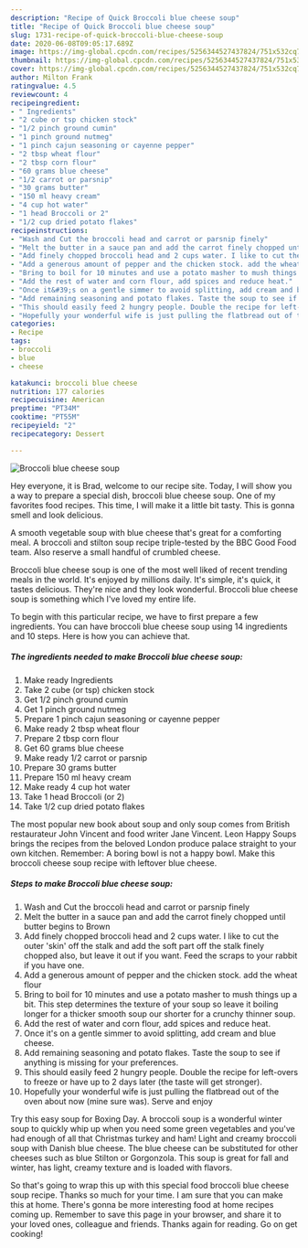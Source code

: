 ```yaml
---
description: "Recipe of Quick Broccoli blue cheese soup"
title: "Recipe of Quick Broccoli blue cheese soup"
slug: 1731-recipe-of-quick-broccoli-blue-cheese-soup
date: 2020-06-08T09:05:17.689Z
image: https://img-global.cpcdn.com/recipes/5256344527437824/751x532cq70/broccoli-blue-cheese-soup-recipe-main-photo.jpg
thumbnail: https://img-global.cpcdn.com/recipes/5256344527437824/751x532cq70/broccoli-blue-cheese-soup-recipe-main-photo.jpg
cover: https://img-global.cpcdn.com/recipes/5256344527437824/751x532cq70/broccoli-blue-cheese-soup-recipe-main-photo.jpg
author: Milton Frank
ratingvalue: 4.5
reviewcount: 4
recipeingredient:
- " Ingredients"
- "2 cube or tsp chicken stock"
- "1/2 pinch ground cumin"
- "1 pinch ground nutmeg"
- "1 pinch cajun seasoning or cayenne pepper"
- "2 tbsp wheat flour"
- "2 tbsp corn flour"
- "60 grams blue cheese"
- "1/2 carrot or parsnip"
- "30 grams butter"
- "150 ml heavy cream"
- "4 cup hot water"
- "1 head Broccoli or 2"
- "1/2 cup dried potato flakes"
recipeinstructions:
- "Wash and Cut the broccoli head and carrot or parsnip finely"
- "Melt the butter in a sauce pan and add the carrot finely chopped until butter begins to Brown"
- "Add finely chopped broccoli head and 2 cups water. I like to cut the outer &#39;skin&#39; off the stalk and add the soft part off the stalk finely chopped also, but leave it out if you want. Feed the scraps to your rabbit if you have one."
- "Add a generous amount of pepper and the chicken stock. add the wheat flour"
- "Bring to boil for 10 minutes and use a potato masher to mush things up a bit. This step determines the texture of your soup so leave it boiling longer for a thicker smooth soup our shorter for a crunchy thinner soup."
- "Add the rest of water and corn flour, add spices and reduce heat."
- "Once it&#39;s on a gentle simmer to avoid splitting, add cream and blue cheese."
- "Add remaining seasoning and potato flakes. Taste the soup to see if anything is missing for your preferences."
- "This should easily feed 2 hungry people. Double the recipe for left-overs to freeze or have up to 2 days later (the taste will get stronger)."
- "Hopefully your wonderful wife is just pulling the flatbread out of the oven about now (mine sure was). Serve and enjoy"
categories:
- Recipe
tags:
- broccoli
- blue
- cheese

katakunci: broccoli blue cheese 
nutrition: 177 calories
recipecuisine: American
preptime: "PT34M"
cooktime: "PT55M"
recipeyield: "2"
recipecategory: Dessert

---
```



![Broccoli blue cheese soup](https://img-global.cpcdn.com/recipes/5256344527437824/751x532cq70/broccoli-blue-cheese-soup-recipe-main-photo.jpg)

Hey everyone, it is Brad, welcome to our recipe site. Today, I will show you a way to prepare a special dish, broccoli blue cheese soup. One of my favorites food recipes. This time, I will make it a little bit tasty. This is gonna smell and look delicious.

A smooth vegetable soup with blue cheese that&#39;s great for a comforting meal. A broccoli and stilton soup recipe triple-tested by the BBC Good Food team. Also reserve a small handful of crumbled cheese.

Broccoli blue cheese soup is one of the most well liked of recent trending meals in the world. It's enjoyed by millions daily. It's simple, it's quick, it tastes delicious. They're nice and they look wonderful. Broccoli blue cheese soup is something which I've loved my entire life.


To begin with this particular recipe, we have to first prepare a few ingredients. You can have broccoli blue cheese soup using 14 ingredients and 10 steps. Here is how you can achieve that.

<!--inarticleads1-->

##### The ingredients needed to make Broccoli blue cheese soup:

1. Make ready  Ingredients
1. Take 2 cube (or tsp) chicken stock
1. Get 1/2 pinch ground cumin
1. Get 1 pinch ground nutmeg
1. Prepare 1 pinch cajun seasoning or cayenne pepper
1. Make ready 2 tbsp wheat flour
1. Prepare 2 tbsp corn flour
1. Get 60 grams blue cheese
1. Make ready 1/2 carrot or parsnip
1. Prepare 30 grams butter
1. Prepare 150 ml heavy cream
1. Make ready 4 cup hot water
1. Take 1 head Broccoli (or 2)
1. Take 1/2 cup dried potato flakes


The most popular new book about soup and only soup comes from British restaurateur John Vincent and food writer Jane Vincent. Leon Happy Soups brings the recipes from the beloved London produce palace straight to your own kitchen. Remember: A boring bowl is not a happy bowl. Make this broccoli cheese soup recipe with leftover blue cheese. 

<!--inarticleads2-->

##### Steps to make Broccoli blue cheese soup:

1. Wash and Cut the broccoli head and carrot or parsnip finely
1. Melt the butter in a sauce pan and add the carrot finely chopped until butter begins to Brown
1. Add finely chopped broccoli head and 2 cups water. I like to cut the outer &#39;skin&#39; off the stalk and add the soft part off the stalk finely chopped also, but leave it out if you want. Feed the scraps to your rabbit if you have one.
1. Add a generous amount of pepper and the chicken stock. add the wheat flour
1. Bring to boil for 10 minutes and use a potato masher to mush things up a bit. This step determines the texture of your soup so leave it boiling longer for a thicker smooth soup our shorter for a crunchy thinner soup.
1. Add the rest of water and corn flour, add spices and reduce heat.
1. Once it&#39;s on a gentle simmer to avoid splitting, add cream and blue cheese.
1. Add remaining seasoning and potato flakes. Taste the soup to see if anything is missing for your preferences.
1. This should easily feed 2 hungry people. Double the recipe for left-overs to freeze or have up to 2 days later (the taste will get stronger).
1. Hopefully your wonderful wife is just pulling the flatbread out of the oven about now (mine sure was). Serve and enjoy


Try this easy soup for Boxing Day. A broccoli soup is a wonderful winter soup to quickly whip up when you need some green vegetables and you&#39;ve had enough of all that Christmas turkey and ham! Light and creamy broccoli soup with Danish blue cheese. The blue cheese can be substituted for other cheeses such as blue Stilton or Gorgonzola. This soup is great for fall and winter, has light, creamy texture and is loaded with flavors. 

So that's going to wrap this up with this special food broccoli blue cheese soup recipe. Thanks so much for your time. I am sure that you can make this at home. There's gonna be more interesting food at home recipes coming up. Remember to save this page in your browser, and share it to your loved ones, colleague and friends. Thanks again for reading. Go on get cooking!

